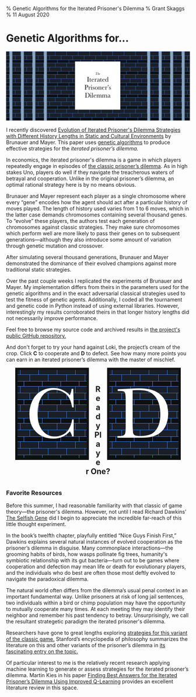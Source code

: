 % Genetic Algorithms for the Iterated Prisoner's Dilemma 
% Grant Skaggs 
% 11 August 2020

# Genetic Algorithms for...

<link rel="stylesheet" href="../css/posts.css">
<img src="../resources/ipd/ipd.png" alt="the iterated prisoner's dilemma">

I recently discovered [Evolution of Iterated Prisoner's Dilemma Strategies with Different History Lengths in Static and Cultural Environments](https://www.researchgate.net/publication/220999970_Evolution_of_iterated_prisoner's_dilemma_strategies_with_different_history_lengths_in_static_and_cultural_environments) by Brunauer and Mayer. This paper uses [genetic algorithms](https://towardsdatascience.com/introduction-to-genetic-algorithms-including-example-code-e396e98d8bf3) to produce effective strategies for the *iterated prisoner’s dilemma.*

In economics, the iterated prisoner's dilemma is a game in which players repeatedly engage in episodes of [the classic prisoner’s dilemma](https://en.wikipedia.org/wiki/Prisoner%27s_dilemma). As in high stakes Uno, players do well if they navigate the treacherous waters of betrayal and cooperation. Unlike in the original prisoner’s dilemma, an optimal rational strategy here is by no means obvious.

Brunauer and Mayer represent each player as a single chromosome where every “gene” encodes how the agent should act after a particular history of moves played. The length of history used varies from 1 to 6 moves, which in the latter case demands chromosomes containing several thousand genes. To “evolve” these players, the authors test each generation of chromosomes against classic strategies. They make sure chromosomes which perform well are more likely to pass their genes on to subsequent generations—although they also introduce some amount of variation through genetic mutation and crossover. 

After simulating several thousand generations, Brunauer and Mayer demonstrated the dominance of their evolved champions against more traditional static strategies. 

Over the past couple weeks I replicated the experiments of Brunauer and Mayer. My implementation differs from theirs in the parameters used for the genetic algorithms and in the exact adversarial classical strategies used to test the fitness of genetic agents. Additionally, I coded all the tournament and genetic code in Python instead of using external libraries. However, interestingly my results corroborated theirs in that longer history lengths did not necessarily improve performance. 

Feel free to browse my source code and archived results in [the project's public GitHub repository.](https://github.com/gskaggs/iterated-prisoners-dilemma)


And don't forget to try your hand against Loki, the project’s cream of the crop. Click **C** to cooperate and **D** to defect. See how many more points you can earn in an iterated prisoner’s dilemma with the master of mischief.

<img src="../resources/ipd/moves/C.png" alt="player one's moves" onclick="recordMove(0)" style="width: 40%; padding-right:3%; padding-left:5%; float:left; cursor:pointer;">
<img src="../resources/ipd/moves/D.png" alt="player two's moves" onclick="recordMove(1)" style="width: 40%; padding-left:3%; padding-right:5%; float:right; cursor:pointer;">

<br>

<h2 style="text-align:center;">Ready Player One?</h3>
<p style="clear: both;"></p>

<h3 id="player-move" style="text-align:center; color:#011175;"></h3>
<h3 id="loki-move" style="text-align:center;"></h3>

<p style="clear: both;"></p>

<script> 

var scoreLabel = document.getElementById("score");
var playerMoveLabel = document.getElementById("player-move");
var lokiMoveLabel = document.getElementById("loki-move");
var historyLen = 3;
var hist = 0;
var lokiMoveLookUp = [0, 1, 0, 0, 0, 0, 0, 1, 0, 0, 1, 0, 0, 0, 1, 0, 0, 1, 1, 0, 0, 0, 0, 1, 0, 0, 1, 0, 0, 1, 1, 0, 0, 0, 1, 1, 1, 0, 1, 0, 1, 0, 0, 1, 1, 0, 0, 1, 1, 0, 0, 1, 1, 0, 1, 1, 0, 0, 1, 1, 0, 1, 1, 0]
var scores = [0, 0]

var lokiRewardLookUp = [1, 2, -1, 0]
var playerRewardLookUp = [1, -1, 2, 0]

function recordMove(playerMove) {
    lokiMove = lokiMoveLookUp[hist];
    curMove = playerMove << 1 | lokiMove;
    scores[0] += playerRewardLookUp[curMove];
    scores[1] += lokiRewardLookUp[curMove];

    var bitMask = (1 <<  2 * historyLen) - 1;
    hist = (hist << 2) & bitMask;
    hist |= curMove;

    if (playerMove) {
        playerMoveLabel.innerHTML = "You defected. Your reward: " + playerRewardLookUp[curMove] + " Your score: " + scores[0];
    } else {
        playerMoveLabel.innerHTML = "You cooperated. Your reward: " + playerRewardLookUp[curMove] + " Your score: " + scores[0];
    }

    if (lokiMove) {
        lokiMoveLabel.innerHTML = "Loki defected. Loki's reward: " + lokiRewardLookUp[curMove] + " Loki's score: " + scores[1];
    } else {
        lokiMoveLabel.innerHTML = "Loki cooperated. Loki's reward: " + lokiRewardLookUp[curMove] + " Loki's score: " + scores[1];
    }
}

</script>

### Favorite Resources

Before this summer, I had reasonable familiarity with that classic of game theory—the prisoner's dilemma. However, not until I read Richard Dawkins’ [The Selfish Gene](https://www.amazon.com/Selfish-Gene-Anniversary-Landmark-Paperback/dp/B0722G5V92) did I begin to appreciate the incredible far-reach of this little thought experiment. 

In the book’s twelfth chapter, playfully entitled “Nice Guys Finish First,” Dawkins explains several natural instances of evolved cooperation as the prisoner’s dilemma in disguise. Many commonplace interactions—the grooming habits of birds, how wasps pollinate fig trees, humanity's symbiotic relationship with its gut bacteria—turn out to be games where cooperation and defection may mean life or death for evolutionary players, and the individuals who do best are often those most deftly evolved to navigate the paradoxical dilemma.

The natural world often differs from the dilemma’s usual penal context in an important fundamental way. Unlike prisoners at risk of long jail sentences, two individuals within a bird or chimp population may have the opportunity to mutually cooperate many times. At each meeting they may identify their neighbor and remember his past tendency to betray. Unsurprisingly, we call the resultant strategetic paradigm the iterated prisoner's dilemma.

Researchers have gone to great lengths exploring [strategies for this variant of the classic game.](https://plato.stanford.edu/entries/prisoner-dilemma/strategy-table.html) Stanford’s encyclopedia of philosophy summarizes the literature on this and other variants of the prisoner’s dilemma in [its fascinating entry on the topic.](https://plato.stanford.edu/entries/prisoner-dilemma/) 

Of particular interest to me is the relatively recent research applying machine learning to generate or assess strategies for the iterated prisoner’s dilemma. Martin Kies in his paper [Finding Best Answers for the Iterated Prisoner’s Dilemma Using Improved Q-Learning](https://papers.ssrn.com/sol3/papers.cfm?abstract_id=3556714) provides an excellent literature review in this space. 



 





